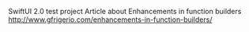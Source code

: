 SwiftUI 2.0 test project
Article about Enhancements in function builders
http://www.gfrigerio.com/enhancements-in-function-builders/
